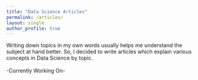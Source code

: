 ```yaml
---
title: "Data Science Articles"
permalink: /articles/
layout: single 
author_profile: true
---
```


Writing down topics in my own words usually helps me understand the subject at hand better. So, I decided to write articles which explain various concepts in Data Science by topic. 
<br><br>
-Currently Working On-
<br>
